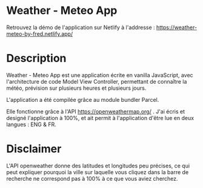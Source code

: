 # Weather - Meteo App

Retrouvez la démo de l'application sur Netlify à l'addresse : https://weather-meteo-by-fred.netlify.app/

# Description

Weather - Meteo App est une application écrite en vanilla JavaScript, avec l'architecture de code Model View Controller, permettant de connaître la météo, prévision sur plusieurs heures et plusieurs jours.

L'application a été compilée grâce au module bundler Parcel.

Elle fonctionne grâce à l'API https://openweathermap.org/ . J'ai écris et designé l'application à 100%, et ait permit à l'application d'être lue en deux langues : ENG & FR.

# Disclaimer

L'API openweather donne des latitudes et longitudes peu précises, ce qui peut expliquer pourquoi la ville sur laquelle vous cliquez dans la barre de recherche ne correspond pas à 100% à ce que vous aviez cherchez.
